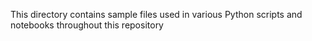 This directory contains sample files used in various Python scripts and notebooks throughout this repository
